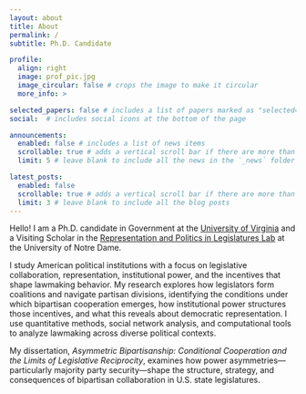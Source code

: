 ```yaml
---
layout: about
title: About
permalink: /
subtitle: Ph.D. Candidate

profile:
  align: right
  image: prof_pic.jpg
  image_circular: false # crops the image to make it circular
  more_info: >

selected_papers: false # includes a list of papers marked as "selected={true}"
social:  # includes social icons at the bottom of the page

announcements:
  enabled: false # includes a list of news items
  scrollable: true # adds a vertical scroll bar if there are more than 3 news items
  limit: 5 # leave blank to include all the news in the `_news` folder

latest_posts:
  enabled: false
  scrollable: true # adds a vertical scroll bar if there are more than 3 new posts items
  limit: 3 # leave blank to include all the blog posts
---
```


Hello! I am a Ph.D. candidate in Government at the <a href="https://politics.virginia.edu" class="theme-link" target="_blank">University of Virginia</a> and a Visiting Scholar in the <a href="https://rooneycenter.nd.edu/research/representation-and-politics-in-legislatures-lab/" class="theme-link" target="_blank">Representation and Politics in Legislatures Lab</a> at the University of Notre Dame.


I study American political institutions with a focus on legislative collaboration, representation, institutional power, and the incentives that shape lawmaking behavior. My research explores how legislators form coalitions and navigate partisan divisions, identifying the conditions under which bipartisan cooperation emerges, how institutional power structures those incentives, and what this reveals about democratic representation. I use quantitative methods, social network analysis, and computational tools to analyze lawmaking across diverse political contexts.

My dissertation, <em>Asymmetric Bipartisanship: Conditional Cooperation and the Limits of Legislative Reciprocity</em>, examines how power asymmetries—particularly majority party security—shape the structure, strategy, and consequences of bipartisan collaboration in U.S. state legislatures.
